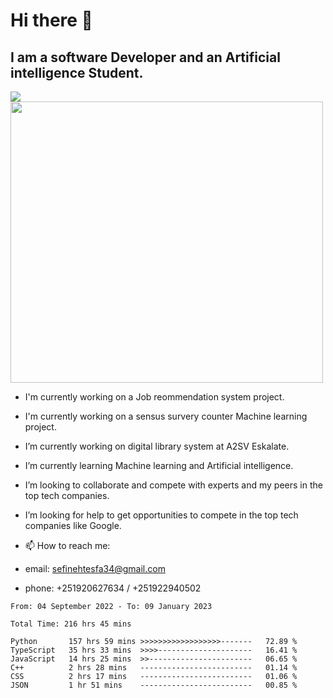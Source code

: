 # Hi there 👋
## I am a software Developer and an Artificial intelligence Student.
<img src = "https://github-readme-stats.vercel.app/api?username=sefinehtesfa34&&show_icons=true&title_color=ffffff&icon_color=bb2acf&text_color=daf7dc&bg_color=151515"/>
<img src="https://wakatime.com/share/@sefinehtesfa34/ae9674e3-b462-4438-9120-52fc3d0ffbbb.png" width ="500" height = "450"/>

- I'm currently working on a Job reommendation system project.
- I'm currently working on a sensus survery counter Machine learning project.
-  I’m currently working on digital library system at A2SV Eskalate.
-  I’m currently learning Machine learning and Artificial intelligence.
-  I’m looking to collaborate and compete with experts and my peers in the top tech companies.
-  I’m looking for help to get opportunities to compete in the top tech companies like Google.

- 📫 How to reach me: 
- email: sefinehtesfa34@gmail.com
- phone: +251920627634 / +251922940502
<!--START_SECTION:waka-->

```text
From: 04 September 2022 - To: 09 January 2023

Total Time: 216 hrs 45 mins

Python       157 hrs 59 mins >>>>>>>>>>>>>>>>>>-------   72.89 %
TypeScript   35 hrs 33 mins  >>>>---------------------   16.41 %
JavaScript   14 hrs 25 mins  >>-----------------------   06.65 %
C++          2 hrs 28 mins   -------------------------   01.14 %
CSS          2 hrs 17 mins   -------------------------   01.06 %
JSON         1 hr 51 mins    -------------------------   00.85 %
```

<!--END_SECTION:waka-->
